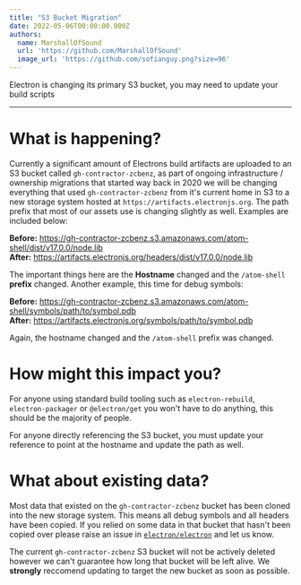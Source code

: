 ```yaml
---
title: "S3 Bucket Migration"
date: 2022-05-06T00:00:00.000Z
authors:
  name: MarshallOfSound
  url: 'https://github.com/MarshallOfSound'
  image_url: 'https://github.com/sofianguy.png?size=96'
---
```


Electron is changing its primary S3 bucket, you may need to update your build scripts

---

# What is happening?

Currently a significant amount of Electrons build artifacts are uploaded to an S3 bucket called `gh-contractor-zcbenz`, as part of ongoing infrastructure / ownership migrations that started way back in 2020 we will be changing everything that used `gh-contractor-zcbenz` from it's current home in S3 to a new storage system hosted at `https://artifacts.electronjs.org`.  The path prefix that most of our assets use is changing slightly as well.  Examples are included below:

**Before:** https://gh-contractor-zcbenz.s3.amazonaws.com/atom-shell/dist/v17.0.0/node.lib  
**After:** https://artifacts.electronjs.org/headers/dist/v17.0.0/node.lib  

The important things here are the **Hostname** changed and the `/atom-shell` **prefix** changed.  Another example, this time for debug symbols:

**Before:** https://gh-contractor-zcbenz.s3.amazonaws.com/atom-shell/symbols/path/to/symbol.pdb  
**After:** https://artifacts.electronjs.org/symbols/path/to/symbol.pdb  

Again, the hostname changed and the `/atom-shell` prefix was changed.

# How might this impact you?

For anyone using standard build tooling such as `electron-rebuild`, `electron-packager` or `@electron/get` you won't have to do anything, this should be the majority of people.

For anyone directly referencing the S3 bucket, you must update your reference to point at the hostname and update the path as well.

# What about existing data?

Most data that existed on the `gh-contractor-zcbenz` bucket has been cloned into the new storage system. This means all debug symbols and all headers have been copied.  If you relied on some data in that bucket that hasn't been copied over please raise an issue in [`electron/electron`](https://github.com/electron/electron) and let us know.

The current `gh-contractor-zcbenz` S3 bucket will not be actively deleted however we can't guarantee how long that bucket will be left alive.  We **strongly** reccomend updating to target the new bucket as soon as possible.
